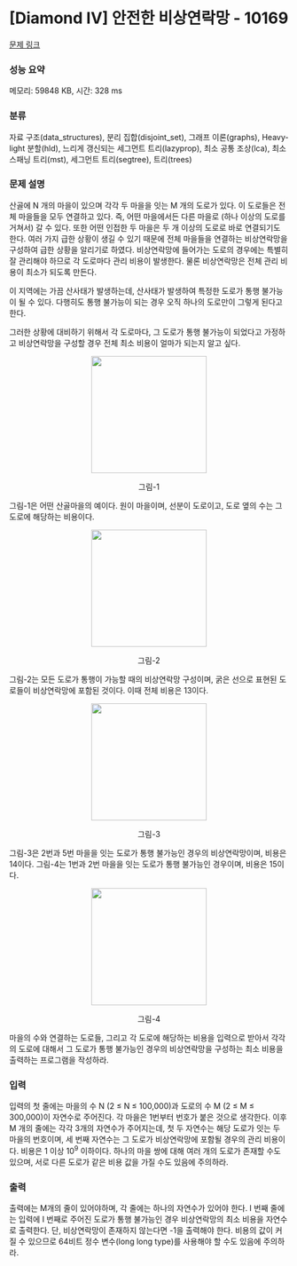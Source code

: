 # [Diamond IV] 안전한 비상연락망 - 10169 

[문제 링크](https://www.acmicpc.net/problem/10169) 

### 성능 요약

메모리: 59848 KB, 시간: 328 ms

### 분류

자료 구조(data_structures), 분리 집합(disjoint_set), 그래프 이론(graphs), Heavy-light 분할(hld), 느리게 갱신되는 세그먼트 트리(lazyprop), 최소 공통 조상(lca), 최소 스패닝 트리(mst), 세그먼트 트리(segtree), 트리(trees)

### 문제 설명

<p>산골에 N 개의 마을이 있으며 각각 두 마을을 잇는 M 개의 도로가 있다. 이 도로들은 전체 마을들을 모두 연결하고 있다. 즉, 어떤 마을에서든 다른 마을로 (하나 이상의 도로를 거쳐서) 갈 수 있다. 또한 어떤 인접한 두 마을은 두 개 이상의 도로로 바로 연결되기도 한다. 여러 가지 급한 상황이 생길 수 있기 때문에 전체 마을들을 연결하는 비상연락망을 구성하여 급한 상황을 알리기로 하였다. 비상연락망에 들어가는 도로의 경우에는 특별히 잘 관리해야 하므로 각 도로마다 관리 비용이 발생한다. 물론 비상연락망은 전체 관리 비용이 최소가 되도록 만든다.</p>

<p>이 지역에는 가끔 산사태가 발생하는데, 산사태가 발생하여 특정한 도로가 통행 불가능이 될 수 있다. 다행히도 통행 불가능이 되는 경우 오직 하나의 도로만이 그렇게 된다고 한다. </p>

<p>그러한 상황에 대비하기 위해서 각 도로마다, 그 도로가 통행 불가능이 되었다고 가정하고 비상연락망을 구성할 경우 전체 최소 비용이 얼마가 되는지 알고 싶다.</p>

<p style="text-align: center;"><img alt="" src="" style="width: 208px; height: 211px;"></p>

<p style="text-align: center;">그림-1</p>

<p>그림-1은 어떤 산골마을의 예이다. 원이 마을이며, 선분이 도로이고, 도로 옆의 수는 그 도로에 해당하는 비용이다. </p>

<p style="text-align: center;"><img alt="" src="" style="width: 208px; height: 211px;"></p>

<p style="text-align: center;">그림-2</p>

<p>그림-2는 모든 도로가 통행이 가능할 때의 비상연락망 구성이며, 굵은 선으로 표현된 도로들이 비상연락망에 포함된 것이다. 이때 전체 비용은 13이다.</p>

<p style="text-align: center;"><img alt="" src="" style="width: 208px; height: 211px;"></p>

<p style="text-align: center;">그림-3</p>

<p>그림-3은 2번과 5번 마을을 잇는 도로가 통행 불가능인 경우의 비상연락망이며, 비용은 14이다. 그림-4는 1번과 2번 마을을 잇는 도로가 통행 불가능인 경우이며, 비용은 15이다.</p>

<p style="text-align: center;"><img alt="" src="" style="width: 208px; height: 211px;"></p>

<p style="text-align: center;">그림-4</p>

<p>마을의 수와 연결하는 도로들, 그리고 각 도로에 해당하는 비용을 입력으로 받아서 각각의 도로에 대해서 그 도로가 통행 불가능인 경우의 비상연락망을 구성하는 최소 비용을 출력하는 프로그램을 작성하라.</p>

### 입력 

 <p>입력의 첫 줄에는 마을의 수 N (2 ≤ N ≤ 100,000)과 도로의 수 M (2 ≤ M ≤ 300,000)이 자연수로 주어진다. 각 마을은 1번부터 번호가 붙은 것으로 생각한다. 이후 M 개의 줄에는 각각 3개의 자연수가 주어지는데, 첫 두 자연수는 해당 도로가 잇는 두 마을의 번호이며, 세 번째 자연수는 그 도로가 비상연락망에 포함될 경우의 관리 비용이다. 비용은 1 이상 10<sup>9</sup> 이하이다. 하나의 마을 쌍에 대해 여러 개의 도로가 존재할 수도 있으며, 서로 다른 도로가 같은 비용 값을 가질 수도 있음에 주의하라.</p>

### 출력 

 <p>출력에는 M개의 줄이 있어야하며, 각 줄에는 하나의 자연수가 있어야 한다. I 번째 줄에는 입력에 I 번째로 주어진 도로가 통행 불가능인 경우 비상연락망의 최소 비용을 자연수로 출력한다. 단, 비상연락망이 존재하지 않는다면 -1을 출력해야 한다. 비용의 값이 커질 수 있으므로 64비트 정수 변수(long long type)를 사용해야 할 수도 있음에 주의하라.</p>

